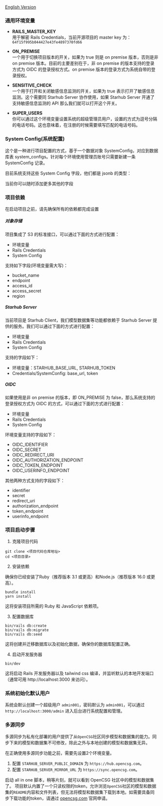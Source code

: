 [English Version](./setup_en.md)

### 通用环境变量
- **RAILS_MASTER_KEY** \
  用于解密 Rails Credentials，当前开源项目的 master key 为：`64f15f995b044427e43fe4897370fd66`

- **ON_PREMISE** \
  一个用于切换项目版本的开关，如果为 true 则是 on premise 版本，否则是非 on premise 版本。目前的主要差别在于，非 on premise 的版本支持的登录方式为 OIDC 的登录授权方式。on premise 版本的登录方式为系统自带的登录授权。

- **SENSITIVE_CHECK** \
  一个用于打开和关闭敏感信息监测的开关，如果为 true 表示打开了敏感信息监测。这个需要同 Starhub Server 协作使用，如果 Starhub Server 开通了支持敏感信息监测的 API 那么我们就可以打开这个开关。

- **SUPER_USERS** \
  你可以通过这个环境变量设置系统的超级管理员用户，设置的方式为逗号分隔的电话号码。这也意味着，在注册的时候需要填写匹配的电话号码。

### System Config(系统配置)
这个是一种进行项目配置的方式，基于一个数据对象 SystemConfig，对应到数据库表 system_configs。针对每个环境使用管理员账号只需要新建一条 SystemConfig 记录。

目前系统支持这些 System Config 字段，他们都是 jsonb 的类型：

当前你可以随时添加更多其他的字段

### 项目依赖
在启动项目之前，请先确保所有的依赖都完成设置

##### 对象存储
项目集成了 S3 的标准接口，可以通过下面的方式进行配置：

  - 环境变量
  - Rails Credentials
  - System Config

支持如下字段(环境变量需大写)：

  - bucket_name
  - endpoint
  - access_id
  - access_secret
  - region

##### Starhub Server
当前项目是 Starhub Client，我们模型数据集等功能都依赖于 Starhub Server 提供的服务。我们可以通过下面的方式进行配置：

  - 环境变量
  - Rails Credentials
  - System Config

支持的字段如下：

  - 环境变量：STARHUB_BASE_URL, STARHUB_TOKEN
  - Credentials/SystemConfig: base_url, token

##### OIDC
如果使用是非 on premise 的版本，即 ON_PREMISE 为 false，那么系统支持的登录授权方式为 OIDC 的方式，可以通过下面的方式进行配置：

  - 环境变量
  - Rails Credentials
  - System Config

环境变量支持的字段如下：

  - OIDC_IDENTIFIER
  - OIDC_SECRET
  - OIDC_REDIRECT_URI
  - OIDC_AUTHORIZATION_ENDPOINT
  - OIDC_TOKEN_ENDPOINT
  - OIDC_USERINFO_ENDPOINT

其他两种方式支持的字段如下：

  - identifier
  - secret
  - redirect_uri
  - authorization_endpoint
  - token_endpoint
  - userinfo_endpoint


### 项目启动步骤

1. 克隆项目代码

```
git clone <项目代码仓库地址>
cd <项目目录>
```

2. 安装依赖

确保你已经安装了Ruby（推荐版本 3.1 或更高）和Node.js（推荐版本 16.0 或更高）。

```
bundle install
yarn install
```

这将安装项目所需的 Ruby 和 JavaScript 依赖项。

3. 配置数据库

```
bin/rails db:create
bin/rails db:migrate
bin/rails db:seed
```

这将创建并迁移数据库以及初始化数据，确保你的数据库配置正确。

4. 启动开发服务器

```
bin/dev
```

这将启动 Rails 开发服务器以及 tailwind css 编译，并监听默认的本地开发端口（通常可用 http://localhost:3000 来访问）。


### 系统初始化默认用户

系统会默认创建一个超级用户 `admin001`，密码默认为 `admin001`，可以通过 `http://localhost:3000/admin` 进入后台进行系统配置和管理。

### 多源同步

多源同步为私有化部署的用户提供了从`OpenCSG`社区同步模型和数据集的能力。同步下来的模型和数据集不可修改，除此之外与本地创建的模型和数据集无异。

在正确使用多源同步功能之前，需要先设置2个环境变量。

1. 配置 `STARHUB_SERVER_PUBLIC_DOMAIN` 为 `https://hub.opencsg.com`。
2. 配置 `STARHUB_SERVER_MIRROR_URL` 为 `https://sync.opencsg.com`。

启动 all in one 脚本，稍等片刻，就可以看到 OpenCSG 社区中的模型和数据集了。
项目默认内置了一个只读权限的token，允许浏览`OpenCSG`社区的模型和数据集的`README`内容和文件列表，但无法将模型和数据集下载到本地。如需要具备同步下载功能的token，请通过 [opencsg.com](https://opencsg.com) 官网申请。
